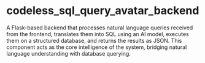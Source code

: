 # codeless_sql_query_avatar_backend
A Flask-based backend that processes natural language queries received from the frontend, translates them into SQL using an AI model, executes them on a structured database, and returns the results as JSON. This component acts as the core intelligence of the system, bridging natural language understanding with database querying.
